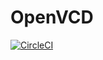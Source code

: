 # OpenVCD

[![CircleCI](https://circleci.com/gh/charlesdaniels/openvcd.svg?style=svg)](https://circleci.com/gh/charlesdaniels/openvcd)


